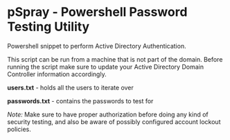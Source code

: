 # pSpray - Powershell Password Testing Utility

Powershell snippet to perform Active Directory Authentication.

This script can be run from a machine that is not part of the domain. Before running the script make sure to update your Active Directory Domain Controller information accordingly.

**users.txt**     - holds all the users to iterate over

**passwords.txt** - contains the passwords to test for

*Note:* Make sure to have proper authorization before doing any kind of security testing, and also be aware of possibly configured account lockout policies.
